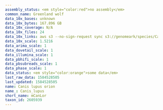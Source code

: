 ```yaml
---
assembly_status: <em style="color:red">no assembly</em>
common_name: Greenland wolf
data_10x_bases: unknown
data_10x_bytes: 167.896 GB
data_10x_coverage: N/A
data_10x_files: 24
data_10x_links: aws s3 --no-sign-request sync s3://genomeark/species/Canis_lupus_orion/mCanLor1/genomic_data/10x/ .<br>
data_10x_scale: 1.5216
data_arima_scale: 1
data_dovetail_scale: 1
data_illumina_scale: 1
data_pbhifi_scale: 1
data_pbsubreads_scale: 1
data_phase_scale: 1
data_status: <em style="color:orange">some data</em>
last_raw_data: 1584528505
last_updated: 1584528505
name: Canis lupus orion
name_: Canis_lupus
short_name: mCanLor
taxon_id: 2605939
---
```

